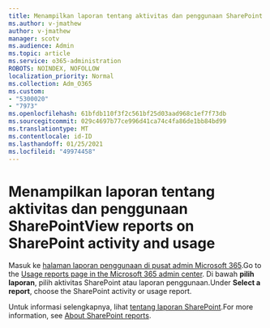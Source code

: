 ```yaml
---
title: Menampilkan laporan tentang aktivitas dan penggunaan SharePoint
ms.author: v-jmathew
author: v-jmathew
manager: scotv
ms.audience: Admin
ms.topic: article
ms.service: o365-administration
ROBOTS: NOINDEX, NOFOLLOW
localization_priority: Normal
ms.collection: Adm_O365
ms.custom:
- "5300020"
- "7973"
ms.openlocfilehash: 61bfdb110f3f2c561bf25d03aad968c1ef7f73db
ms.sourcegitcommit: 029c4697b77ce996d41ca74c4fa86de1bb84bd99
ms.translationtype: MT
ms.contentlocale: id-ID
ms.lasthandoff: 01/25/2021
ms.locfileid: "49974458"
---
```

# <a name="view-reports-on-sharepoint-activity-and-usage"></a><span data-ttu-id="82c0a-102">Menampilkan laporan tentang aktivitas dan penggunaan SharePoint</span><span class="sxs-lookup"><span data-stu-id="82c0a-102">View reports on SharePoint activity and usage</span></span>

<span data-ttu-id="82c0a-103">Masuk ke [halaman laporan penggunaan di pusat admin Microsoft 365](https://admin.microsoft.com/AdminPortal/Home).</span><span class="sxs-lookup"><span data-stu-id="82c0a-103">Go to the [Usage reports page in the Microsoft 365 admin center](https://admin.microsoft.com/AdminPortal/Home).</span></span> <span data-ttu-id="82c0a-104">Di bawah **pilih laporan**, pilih aktivitas SharePoint atau laporan penggunaan.</span><span class="sxs-lookup"><span data-stu-id="82c0a-104">Under **Select a report**, choose the SharePoint activity or usage report.</span></span>

<span data-ttu-id="82c0a-105">Untuk informasi selengkapnya, lihat [tentang laporan SharePoint](https://go.microsoft.com/fwlink/?linkid=875240).</span><span class="sxs-lookup"><span data-stu-id="82c0a-105">For more information, see [About SharePoint reports](https://go.microsoft.com/fwlink/?linkid=875240).</span></span>

